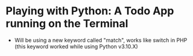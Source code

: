 # Playing with Python: A Todo App running on the Terminal

- Will be using a new keyword called "match", works like switch in PHP (this keyword worked while using Python v3.10.X)
